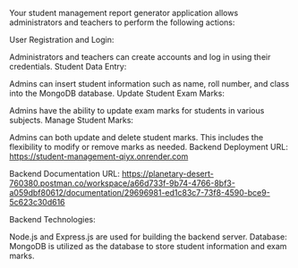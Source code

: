 Your student management report generator application allows administrators and teachers to perform the following actions:

User Registration and Login:

Administrators and teachers can create accounts and log in using their credentials.
Student Data Entry:

Admins can insert student information such as name, roll number, and class into the MongoDB database.
Update Student Exam Marks:

Admins have the ability to update exam marks for students in various subjects.
Manage Student Marks:

Admins can both update and delete student marks. This includes the flexibility to modify or remove marks as needed.
Backend Deployment URL: https://student-management-qiyx.onrender.com

Backend Documentation URL: https://planetary-desert-760380.postman.co/workspace/a66d733f-9b74-4766-8bf3-a059dbf80612/documentation/29696981-ed1c83c7-73f8-4590-bce9-5c623c30d616

Backend Technologies:

Node.js and Express.js are used for building the backend server.
Database:
MongoDB is utilized as the database to store student information and exam marks.

